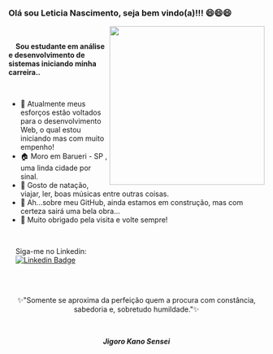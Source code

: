 ### Olá sou Leticia Nascimento, seja bem vindo(a)!!!  😄😄😄 

<img align="right" width="305" height="312" src="https://hendrikthurau.enterprises/wp-content/uploads/2020/02/Female-Developer.jpg">
<br>
<p>&emsp;<strong>Sou estudante em análise e desenvolvimento de sistemas iniciando minha carreira..</strong></p>
<br>

-  💪 Atualmente meus esforços estão voltados para o desenvolvimento Web, o qual estou iniciando mas com muito empenho! 
-  🏠 Moro em Barueri - SP , uma linda cidade por sinal.
-  🤔 Gosto de natação, viajar, ler, boas músicas entre outras coisas. 
-  🚧 Ah...sobre meu GitHub, ainda estamos em construção, mas com certeza sairá uma bela obra...
-  👋 Muito obrigado pela visita e volte sempre!
<br>

&emsp;Siga-me no Linkedin: <br>
&emsp;[![Linkedin Badge](https://img.shields.io/badge/-LinkedIn-blue?style=flat-square&logo=Linkedin&logoColor=white&link=https://www.linkedin.com/in/leticia-nascimento-soares-336ba9225/)](https://www.linkedin.com/in/leticia-nascimento-soares-336ba9225/)

<br>
<br>
<p align="center">✨"Somente se aproxima da perfeição quem a procura com constância, sabedoria e, sobretudo humildade."✨</p><br>
 <p align="center"><i><strong>Jigoro Kano Sensei</strong><i></p>
